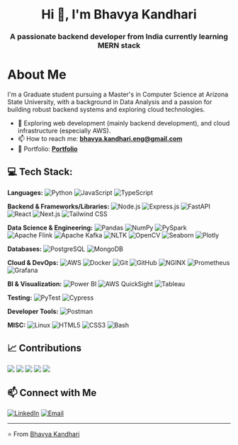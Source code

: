 <h1 align="center">Hi 👋, I'm Bhavya Kandhari</h1>
<h3 align="center">A passionate backend developer from India currently learning MERN stack</h3>

# About Me
I'm a Graduate student pursuing a Master's in Computer Science at Arizona State University, with a background in Data Analysis and a passion for building robust backend systems and exploring cloud technologies.

- 🔭 Exploring web development (mainly backend development), and cloud infrastructure (especially AWS).
- 📫 How to reach me: **[bhavya.kandhari.eng@gmail.com](mailto:bhavya.kandhari.eng@gmail.com)**
- 🔗 Portfolio: **[Portfolio](https://bhavyakandhari.vercel.app/)**

## 💻 Tech Stack:

**Languages:** ![Python](https://img.shields.io/badge/-Python-black?style=flat-square&logo=python)
![JavaScript](https://img.shields.io/badge/-JavaScript-black?style=flat-square&logo=javascript)
![TypeScript](https://img.shields.io/badge/-TypeScript-black?style=flat-square&logo=typescript)

**Backend & Frameworks/Libraries:** ![Node.js](https://img.shields.io/badge/-Node.js-black?style=flat-square&logo=nodedotjs)
![Express.js](https://img.shields.io/badge/-Express-black?style=flat-square&logo=express)
![FastAPI](https://img.shields.io/badge/-FastAPI-black?style=flat-square&logo=fastapi)
![React](https://img.shields.io/badge/-React-black?style=flat-square&logo=react)
![Next.js](https://img.shields.io/badge/-Next.js-black?style=flat-square&logo=nextdotjs)
![Tailwind CSS](https://img.shields.io/badge/-Tailwind%20CSS-black?style=flat-square&logo=tailwindcss)

**Data Science & Engineering:** ![Pandas](https://img.shields.io/badge/-Pandas-black?style=flat-square&logo=pandas)
![NumPy](https://img.shields.io/badge/-NumPy-black?style=flat-square&logo=numpy)
![PySpark](https://img.shields.io/badge/-PySpark-black?style=flat-square&logo=apache-spark) ![Apache Flink](https://img.shields.io/badge/-Apache%20Flink-black?style=flat-square&logo=apacheflink) ![Apache Kafka](https://img.shields.io/badge/-Apache%20Kafka-black?style=flat-square&logo=apachekafka) ![NLTK](https://img.shields.io/badge/-NLTK-black?style=flat-square&logo=nltk) ![OpenCV](https://img.shields.io/badge/-OpenCV-black?style=flat-square&logo=opencv) ![Seaborn](https://img.shields.io/badge/-Seaborn-black?style=flat-square&logo=seaborn)
![Plotly](https://img.shields.io/badge/-Plotly-black?style=flat-square&logo=plotly)

**Databases:** ![PostgreSQL](https://img.shields.io/badge/-PostgreSQL-black?style=flat-square&logo=postgresql)
![MongoDB](https://img.shields.io/badge/-MongoDB-black?style=flat-square&logo=mongodb)

**Cloud & DevOps:** ![AWS](https://img.shields.io/badge/-AWS-black?style=flat-square&logo=amazonwebservices)
![Docker](https://img.shields.io/badge/-Docker-black?style=flat-square&logo=docker)
![Git](https://img.shields.io/badge/-Git-black?style=flat-square&logo=git)
![GitHub](https://img.shields.io/badge/-GitHub-black?style=flat-square&logo=github)
![NGINX](https://img.shields.io/badge/-NGINX-black?style=flat-square&logo=nginx)
![Prometheus](https://img.shields.io/badge/-Prometheus-black?style=flat-square&logo=prometheus)
![Grafana](https://img.shields.io/badge/-Grafana-black?style=flat-square&logo=grafana)

**BI & Visualization:** ![Power BI](https://img.shields.io/badge/-Power%20BI-black?style=flat-square&logo=powerbi)
![AWS QuickSight](https://img.shields.io/badge/-AWS%20QuickSight-black?style=flat-square&logo=amazonquicksight)
![Tableau](https://img.shields.io/badge/-Tableau-black?style=flat-square&logo=tableau) 

**Testing:** ![PyTest](https://img.shields.io/badge/-PyTest-black?style=flat-square&logo=pytest)
![Cypress](https://img.shields.io/badge/-Cypress-black?style=flat-square&logo=cypress)

**Developer Tools:** ![Postman](https://img.shields.io/badge/-Postman-black?style=flat-square&logo=postman)

**MISC:** ![Linux](https://img.shields.io/badge/-Linux-black?style=flat-square&logo=linux)
![HTML5](https://img.shields.io/badge/-HTML5-black?style=flat-square&logo=html5)
![CSS3](https://img.shields.io/badge/-CSS3-black?style=flat-square&logo=css3)
![Bash](https://img.shields.io/badge/-Bash-black?style=flat-square&logo=gnubash)



## 📈 Contributions
[![](https://github-profile-summary-cards.vercel.app/api/cards/profile-details?username=bkandh30&theme=radical)](https://github.com/bkandh30)
[![](https://github-profile-summary-cards.vercel.app/api/cards/repos-per-language?username=bkandh30&theme=radical)](https://github.com/bkandh30)
[![](https://github-profile-summary-cards.vercel.app/api/cards/most-commit-language?username=bkandh30&theme=radical)](https://github.com/bkandh30)
[![](https://github-profile-summary-cards.vercel.app/api/cards/stats?username=bkandh30&theme=radical)](https://github.com/bkandh30)
[![](https://github-profile-summary-cards.vercel.app/api/cards/productive-time?username=bkandh30&theme=radical&utcOffset=8)](https://github.com/bkandh30)

## 📫 Connect with Me

[![LinkedIn](https://img.shields.io/badge/LinkedIn-Connect-blue?style=flat-square&logo=linkedin)](https://www.linkedin.com/in/kandharibhavya/)
[![Email](https://img.shields.io/badge/Email-Contact-blue?style=flat-square&logo=gmail)](mailto:bhavya.kandhari.eng@gmail.com)

---

⭐️ From [Bhavya Kandhari](https://github.com/bkandh30)
